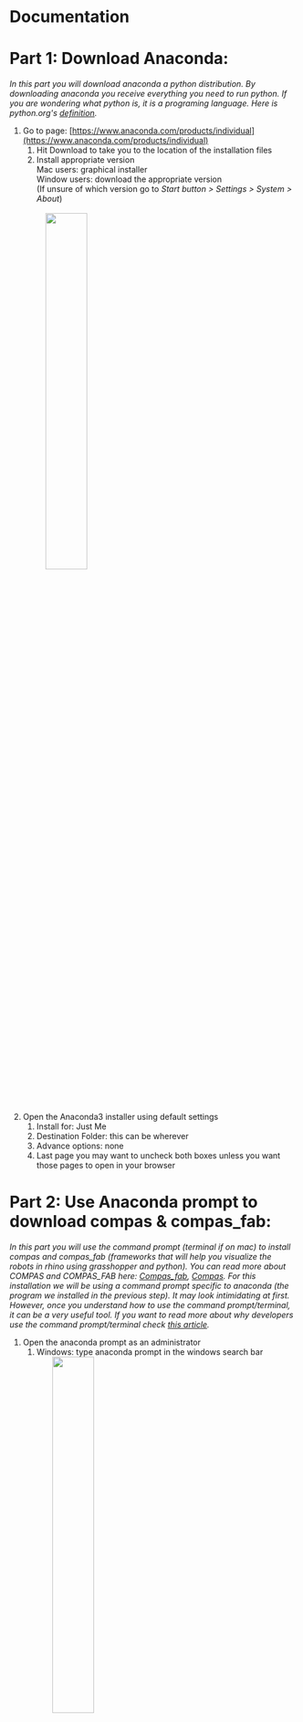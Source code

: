 # Documentation
# **Part 1: Download Anaconda:**

_In this part you will download anaconda a python distribution. By downloading anaconda you receive everything you need to run python. If you are wondering what python is, it is a programing language. Here is python.org&#39;s_ [_definition_](https://www.python.org/doc/essays/blurb/)_._

1) Go to page: [https://www.anaconda.com/products/individual](https://www.anaconda.com/products/individual)
    1) Hit Download to take you to the location of the installation files 
    2. Install appropriate version<br/>
Mac users: graphical installer<br/>
       Window users: download the appropriate version  
      (If unsure of which version go to _Start button > Settings > System > About_)<br/> <br/>
       &nbsp; &nbsp; <img src="screenGIFs/windows%20version.gif" width="40%"><br/> 

2. Open the Anaconda3 installer using default settings 
    1. Install for: Just Me 
    2. Destination Folder: this can be wherever 
    3. Advance options: none 
    4. Last page you may want to uncheck both boxes unless you want those pages to open in your browser 

# **Part 2: Use Anaconda prompt to download compas &amp; compas\_fab:**

_In this part you will use the command prompt (terminal if on mac) to install compas and compas\_fab (frameworks that will help you visualize the robots in rhino using grasshopper and python). You can read more about COMPAS and COMPAS\_FAB here:_ [_Compas\_fab_](https://gramaziokohler.github.io/compas_fab/latest/overview.html)_,_ [_Compas_](https://compas.dev/compas/index.html)_. For this installation we will be using a command prompt specific to anaconda (the program we installed in the previous step). It may look intimidating at first. However, once you understand how to use the command prompt/terminal, it can be a very useful tool. If you want to read more about why developers use the command prompt/terminal check_ _[this article](https://www.digitalcitizen.life/what-is-cmd)._

1. Open the anaconda prompt as an administrator
    1. Windows: type anaconda prompt in the windows search bar <br/>
     &nbsp; &nbsp; &nbsp; &nbsp;<img src="screenshots/commandPrompt.png" width="40%"> <br/>
    2. Mac: Open Launchpad, then click the terminal icon. <br/>
     &nbsp; &nbsp; &nbsp; &nbsp;<img src="screenshots/terminal.png" width="40%"> <br/>
2. Now we will use the prompt to install compas and compas\_fab. In the anaconda prompt/terminal type in each of these lines found below (hitting enter after each line). You can optionally copy and paste **all** of the lines. Either use (_crtl v / cmd v_) depending on your computer. If that does not work try right clicking. However before you do that you may want to change the name of the python environment. In this cause it is simply your_env_name but you could change this to be anything. **Just make sure you have the same environment name for every step**

```console
conda config --add channels conda-forge
conda remove --name your_env_name --all
conda create -n your_env_name python=3.6 compas compas_fab --yes
conda activate your_env_name
python -m compas_rhino.install
```
For the last two steps you will need to allow the anaconda prompt/terminal to make changes to local rhino files. So make sure you are logged in as an administrator.

<img src="screenGIFs/download compas and compas_fab.gif" width="60%">

_Explained below is what each line is does:_

```console 
(base) conda config --add channels conda-forge 
```
Adds the package conda-forge: _[https://conda-forge.org/#about](https://conda-forge.org/#about)_ <br/> <br/> 
```console 
(base) conda remove --name your_env_name --all 
``` 
Removes any environment with that name in preparation to create new one with updated version of python compas and compas_fab <br/>  <br/>
 ```console 
 (base) conda create -n your_env_name python=3.6 compas compas_fab --yes 
 ``` 
Creates a new python environment and installs compas and compas_fab. Python environments are helpful because they store everything you need for a certain project. In this case, in our project our dependencies are compas and compas_fab so we include them in our environment. If we were to start another project we could then create a new environment that includes everything we need for that project.<br/>  <br/>
 ```console 
 (base) conda activate your_env_name
 ``` 
Activates the environment created in the previous step  <br/><br/> 
   ```console 
   (your_env_name) python -m compas_rhino.install 
   ```
Installs compas and compas_fab for rhino <br/><br/> 
* * *
3. Finally check to make sure that the installation worked by typing/copying and pasting the following code: <br/>

```console
python
import compas_fab
compas_fab.__version__
```
You should see:
```console
'0.16.0';
```
<img src="screenshots/versionCompas.png" width="100%">

_In this step we are starting a python file, adding the package compas\_fab (which we installed in the previous step) and requesting the package&#39;s version. You should have installed the most current package. So a version of 0.16.0 or newer should be printed on the screen._ <br/><br/> 

    
# **Part 3: Downloading github &amp; files needed to run robots from grasshopper**

_In this part you will download github desktop. You will use this to get a repository from the web that will help you work with the robots in grasshopper. We are using github desktop to retrieve these files because we want to clone them instead of downloading them. Cloning is similar to downloading but has the option to update the files if they are changed by the creator._ ![](RackMultipart20200820-4-13h5aym_html_b5ed5bc59b1b939f.png)

1) Download &amp; setup GitHub for desktop: [https://desktop.github.com](https://desktop.github.com/) <img src="screenshots/GitHubLogo.png" width="10%">
    1) The proper type of GitHub should appear (i.e. mac, windows x64, etc.) however if it does not just download the appropriate version for your computer.
    2) Click installer for Windows and double click the downloaded zip folder for Mac to install.
    3) Open GitHub desktop.
    4) If you have an account sign in. If not it is recommended that you make one.
 
2) Go to documents and find the GitHub folder
    1) This is where the repositories at default will be saved
    2) If you want you can create a subfolder for the repositories from this class (see part 3. v.). Make sure to not have spaces in the name of the subfolder and try to stay away from special characters as well. These specific characters can cause issues when referencing the paths (as we see in iv.)

    
# **Part 4: ABB Communication**
_The ABB communication library is a collection of [python](https://www.python.org/doc/essays/blurb/) functions that makes communication between the ABB robot controller and your computer possible. While ABB provides its own software (RobotStudio) that allows you connect to the robot controller, change settings, send instructions, and also receive feedback, a python-based means of communication is much a easier to learn and implement in design projects, especially because we can execute python code directly from Rhino and Grasshopper._

While Compas and CompasFab are available to download and install using only conda commands, the ABB communication library must be cloned from GitHub and then installed in a similar way. 

You can clone the repository using a desktop application such as the [Github app](https://desktop.github.com/). To keep things simple, however, we are just going to close the repository using the command line.  

1) Make a folder in Documents called GitHub
2) Open Anaconda Prompt
3) Use Anaconda Prompt to activate your environment (from Part 2)

If you don't remember what you named your environment in Part 2, type into Anaconda Prompt:
```
conda env list
```

Once you know the name of your environment, activate it.
```
activate your_env_name
```
4) Navigate to the GitHub folder that you created in Documents.  Copy the path.  
5) Clone the repository

```
cd (insert here the path you just copied in step 4)
git clone https://github.com/createchaos/abb_communication.git
```
6) A folder was just created in Documents > GitHub called abb_communication.  Copy the path for the abb_communication folder. Run the following commands by copying them one at a time into Anaconda Prompt.  Press enter after each line.

```
cd (insert here the path you just copied in step 6)
pip install -e .
python -m compas_rhino.install -p abb_communication
```
Tip: don't forget the dot at the end of the `pip install -e .` command! 

# **Part 5: Install Docker**
_We will use Docker to set up backends that will enable us to visualize the robots in Grasshopper. Docker containers are like pre-packaged bubbles of code that we can access to avoid building the robot communication setup from scratch._

more info on docker here: https://gramaziokohler.github.io/compas_fab/latest/backends.html 

1) Docker reqires Windows 10 Pro, Enterprise, or Education.    
    1) To check what software you have on your computer, type "System Information" in the Search Box. 
    2) If you do not already have Windows 10 Pro, Enterprise, or Education, you can get a license here: https://princeton.onthehub.com/
    3) Click "start shopping", enter your Princeton login information, and download Windows 10 Education.
    4) Note: If you have trouble switching the license key, try restarting your computer. 

2) Download Docker
    Docker for Windows: https://hub.docker.com/editions/community/docker-ce-desktop-windows
    Docker for Mac: https://hub.docker.com/editions/community/docker-ce-desktop-mac 
    
3) Check to see if Docker is running by looking for the whale
<img src="screenshots/dockercheck.png" width="60%">

4) If you get an error about needing to enable Virtualization in BIOS, follow the instructions here: https://bce.berkeley.edu/enabling-virtualization-in-your-pc-bios.html
Note: The instructions will vary depending on the type of computer you have

# **Part 6: Install Visual Studio Code**
_Visual Studio Code allows us to visualize the Docker containers that are running on our machines._ 

1) Download Visual Studio code 
    https://code.visualstudio.com/
    
2) Install the Docker Extension for Visual Studio Code 
    1) Navigate to the extensions tab (4th icon on the left bar with four boxes) 
    2) Search for Docker 
    3) Install Docker extension

<img src="screenshots/dockerextension.PNG" width="60%">


# **Part 7: ABB Setup**
_The following steps will get you setup to use the small ABB robot arms at the ECL_

1) Turn on the robots 
<img src="screenshots/on switch.JPG" width="40%">

2) Use Visual Studio Code to get Docker running
<img src="screenGIFs/dockercompose.gif" width="60%">

3) Connect the robots to your computer.  You will probably need to use an ethernet - USB adapter 
<img src="screenshots/connect to computer.JPG" width="40%">

4) Change the settings for the ethernet cable you just connected. Note: the IP adress you input has to start with 192.168.0 but the fourth number can be anything other than 102 and 103 (these are the IP addresses of the robots).  15 is a nice number, but feel free to pick your favorite. 
<img src="screenGIFs/ethernet.gif" width="60%">

5) Open Rhino and Grasshopper.  Open the robot_playground_abb_arduino.ghx.  Note: If you are going to make changes to the file, please save it locally (not in the ARC 574 repository folder on your computer) 

6) use Anaconda Prompt to active your environment.  Then ping the robots to check if you are connected. The small ABBs are 192.168.0.102 and 192.168.0.103 
    Note: if you receive a message that says "request timed out", go back and make sure you have completed steps 1-5 correctly.
<img src="screenGIFs/activateandping.gif" width="60%">

7) In the Grasshopper file, connect to ROS and load the robot for visualization 
<img src="screenGIFs/ros.gif" width="60%">

8) On the robot controller, go to the Production Window.  Tap the "PP to main" button on the screen.  Press the live switch on the controller (hold half way and keep holding forever).  Press play.  On the screen you will see "waiting for connection" 

9) In the Grasshopper file, init, robot on, update settings.  After hitting the robot on button, you should see "connected" on the robot controller.  
<img src="screenGIFs/init.gif" width="60%">

10) Now you are ready to send planes! 





